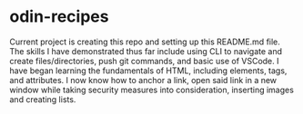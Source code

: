 # odin-recipes

Current project is creating this repo and setting up this README.md file. The skills I have demonstrated thus far include using CLI to navigate and create files/directories, push git commands, and basic use of VSCode. I have began learning the fundamentals of HTML, including elements, tags, and attributes. I now know how to anchor a link, open said link in a new window while taking security measures into consideration, inserting images and creating lists.

